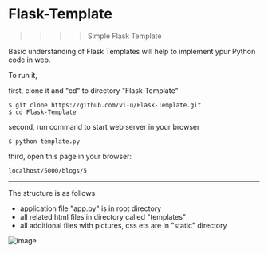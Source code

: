 # Flask-Template
>>>>    Simple Flask Template

Basic understanding of Flask Templates will help to implement ypur Python code in web.


To run it, 

first, clone it and "cd" to directory "Flask-Template"

    $ git clone https://github.com/vi-u/Flask-Template.git
    $ cd Flask-Template
    
    
second, run command to start web server in your browser

    $ python template.py


third, open this page in your browser:

    localhost/5000/blogs/5

*****


The structure is as follows 
* application file "app.py" is in root directory
* all related html files in directory called "templates"
* all additional files with pictures, css ets are in "static" directory

![image](https://user-images.githubusercontent.com/118408434/202370899-5b3f7355-3c35-4191-b651-d400ce7d3223.png)

